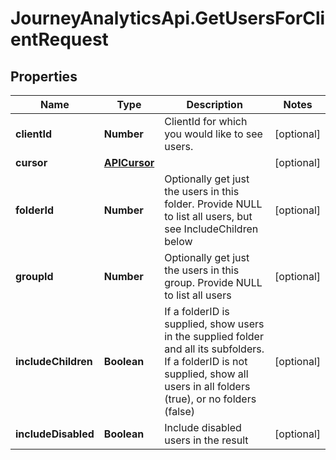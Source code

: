 # JourneyAnalyticsApi.GetUsersForClientRequest

## Properties

Name | Type | Description | Notes
------------ | ------------- | ------------- | -------------
**clientId** | **Number** | ClientId for which you would like to see users. | [optional] 
**cursor** | [**APICursor**](APICursor.md) |  | [optional] 
**folderId** | **Number** | Optionally get just the users in this folder. Provide NULL to list all users, but see IncludeChildren below | [optional] 
**groupId** | **Number** | Optionally get just the users in this group. Provide NULL to list all users | [optional] 
**includeChildren** | **Boolean** | If a folderID is supplied, show users in the supplied folder and all its subfolders. If a folderID is not supplied, show all users in all folders (true), or no folders (false) | [optional] 
**includeDisabled** | **Boolean** | Include disabled users in the result | [optional] 


